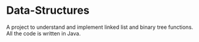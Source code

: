 # Data-Structures
A project to understand and implement linked list and binary tree functions.
All the code is written in Java. 

